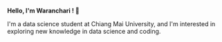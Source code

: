 **Hello, I'm Waranchari ! 👋**  

I'm a data science student at Chiang Mai University, and I'm interested in exploring new knowledge in data science and coding.

